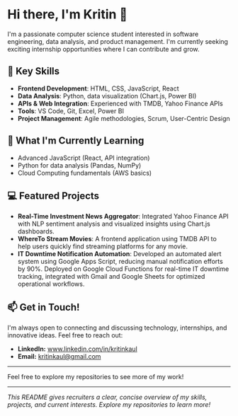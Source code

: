 # Hi there, I'm Kritin 👋

I'm a passionate computer science student interested in software engineering, data analysis, and product management. I'm currently seeking exciting internship opportunities where I can contribute and grow.

## 🚀 Key Skills

- **Frontend Development**: HTML, CSS, JavaScript, React
- **Data Analysis**: Python, data visualization (Chart.js, Power BI)
- **APIs & Web Integration**: Experienced with TMDB, Yahoo Finance APIs
- **Tools**: VS Code, Git, Excel, Power BI
- **Project Management**: Agile methodologies, Scrum, User-Centric Design

## 🌱 What I'm Currently Learning

- Advanced JavaScript (React, API integration)
- Python for data analysis (Pandas, NumPy)
- Cloud Computing fundamentals (AWS basics)

## 💻 Featured Projects

- **Real-Time Investment News Aggregator**: Integrated Yahoo Finance API with NLP sentiment analysis and visualized insights using Chart.js dashboards.
- **WhereTo Stream Movies**: A frontend application using TMDB API to help users quickly find streaming platforms for any movie.
- **IT Downtime Notification Automation**: Developed an automated alert system using Google Apps Script, reducing manual notification efforts by 90%. Deployed on Google Cloud Functions for real-time IT downtime tracking, integrated with Gmail and Google Sheets for optimized operational workflows.

## 📫 Get in Touch!

I'm always open to connecting and discussing technology, internships, and innovative ideas. Feel free to reach out:
- **LinkedIn:** www.linkedin.com/in/kritinkaul
- **Email:** kritinkaul@gmail.com

---

Feel free to explore my repositories to see more of my work!

---

*This README gives recruiters a clear, concise overview of my skills, projects, and current interests. Explore my repositories to learn more!*





